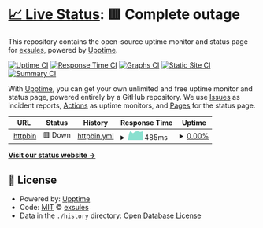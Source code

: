 # [📈 Live Status](https://status.exsules.com): <!--live status--> **🟥 Complete outage**

This repository contains the open-source uptime monitor and status page for [exsules](https://status.exsules.com), powered by [Upptime](https://github.com/upptime/upptime).

[![Uptime CI](https://github.com/exsules/status/workflows/Uptime%20CI/badge.svg)](https://github.com/exsules/status/actions?query=workflow%3A%22Uptime+CI%22)
[![Response Time CI](https://github.com/exsules/status/workflows/Response%20Time%20CI/badge.svg)](https://github.com/exsules/status/actions?query=workflow%3A%22Response+Time+CI%22)
[![Graphs CI](https://github.com/exsules/status/workflows/Graphs%20CI/badge.svg)](https://github.com/exsules/status/actions?query=workflow%3A%22Graphs+CI%22)
[![Static Site CI](https://github.com/exsules/status/workflows/Static%20Site%20CI/badge.svg)](https://github.com/exsules/status/actions?query=workflow%3A%22Static+Site+CI%22)
[![Summary CI](https://github.com/exsules/status/workflows/Summary%20CI/badge.svg)](https://github.com/exsules/status/actions?query=workflow%3A%22Summary+CI%22)

With [Upptime](https://upptime.js.org), you can get your own unlimited and free uptime monitor and status page, powered entirely by a GitHub repository. We use [Issues](https://github.com/exsules/status/issues) as incident reports, [Actions](https://github.com/exsules/status/actions) as uptime monitors, and [Pages](https://status.exsules.com) for the status page.

<!--start: status pages-->
<!-- This summary is generated by Upptime (https://github.com/upptime/upptime) -->
<!-- Do not edit this manually, your changes will be overwritten -->
<!-- prettier-ignore -->
| URL | Status | History | Response Time | Uptime |
| --- | ------ | ------- | ------------- | ------ |
| <img alt="" src="https://icons.duckduckgo.com/ip3/httpbin.exsules.dev.ico" height="13"> [httpbin](https://httpbin.exsules.dev/status/200) | 🟥 Down | [httpbin.yml](https://github.com/exsules/status/commits/HEAD/history/httpbin.yml) | <details><summary><img alt="Response time graph" src="./graphs/httpbin/response-time-week.png" height="20"> 485ms</summary><br><a href="https://status.exsules.com/history/httpbin"><img alt="Response time 517" src="https://img.shields.io/endpoint?url=https%3A%2F%2Fraw.githubusercontent.com%2Fexsules%2Fstatus%2FHEAD%2Fapi%2Fhttpbin%2Fresponse-time.json"></a><br><a href="https://status.exsules.com/history/httpbin"><img alt="24-hour response time 427" src="https://img.shields.io/endpoint?url=https%3A%2F%2Fraw.githubusercontent.com%2Fexsules%2Fstatus%2FHEAD%2Fapi%2Fhttpbin%2Fresponse-time-day.json"></a><br><a href="https://status.exsules.com/history/httpbin"><img alt="7-day response time 485" src="https://img.shields.io/endpoint?url=https%3A%2F%2Fraw.githubusercontent.com%2Fexsules%2Fstatus%2FHEAD%2Fapi%2Fhttpbin%2Fresponse-time-week.json"></a><br><a href="https://status.exsules.com/history/httpbin"><img alt="30-day response time 515" src="https://img.shields.io/endpoint?url=https%3A%2F%2Fraw.githubusercontent.com%2Fexsules%2Fstatus%2FHEAD%2Fapi%2Fhttpbin%2Fresponse-time-month.json"></a><br><a href="https://status.exsules.com/history/httpbin"><img alt="1-year response time 517" src="https://img.shields.io/endpoint?url=https%3A%2F%2Fraw.githubusercontent.com%2Fexsules%2Fstatus%2FHEAD%2Fapi%2Fhttpbin%2Fresponse-time-year.json"></a></details> | <details><summary><a href="https://status.exsules.com/history/httpbin">0.00%</a></summary><a href="https://status.exsules.com/history/httpbin"><img alt="All-time uptime 47.11%" src="https://img.shields.io/endpoint?url=https%3A%2F%2Fraw.githubusercontent.com%2Fexsules%2Fstatus%2FHEAD%2Fapi%2Fhttpbin%2Fuptime.json"></a><br><a href="https://status.exsules.com/history/httpbin"><img alt="24-hour uptime 0.00%" src="https://img.shields.io/endpoint?url=https%3A%2F%2Fraw.githubusercontent.com%2Fexsules%2Fstatus%2FHEAD%2Fapi%2Fhttpbin%2Fuptime-day.json"></a><br><a href="https://status.exsules.com/history/httpbin"><img alt="7-day uptime 0.00%" src="https://img.shields.io/endpoint?url=https%3A%2F%2Fraw.githubusercontent.com%2Fexsules%2Fstatus%2FHEAD%2Fapi%2Fhttpbin%2Fuptime-week.json"></a><br><a href="https://status.exsules.com/history/httpbin"><img alt="30-day uptime 1.38%" src="https://img.shields.io/endpoint?url=https%3A%2F%2Fraw.githubusercontent.com%2Fexsules%2Fstatus%2FHEAD%2Fapi%2Fhttpbin%2Fuptime-month.json"></a><br><a href="https://status.exsules.com/history/httpbin"><img alt="1-year uptime 47.11%" src="https://img.shields.io/endpoint?url=https%3A%2F%2Fraw.githubusercontent.com%2Fexsules%2Fstatus%2FHEAD%2Fapi%2Fhttpbin%2Fuptime-year.json"></a></details>

<!--end: status pages-->

[**Visit our status website →**](https://status.exsules.com)

## 📄 License

- Powered by: [Upptime](https://github.com/upptime/upptime)
- Code: [MIT](./LICENSE) © [exsules](https://status.exsules.com)
- Data in the `./history` directory: [Open Database License](https://opendatacommons.org/licenses/odbl/1-0/)
